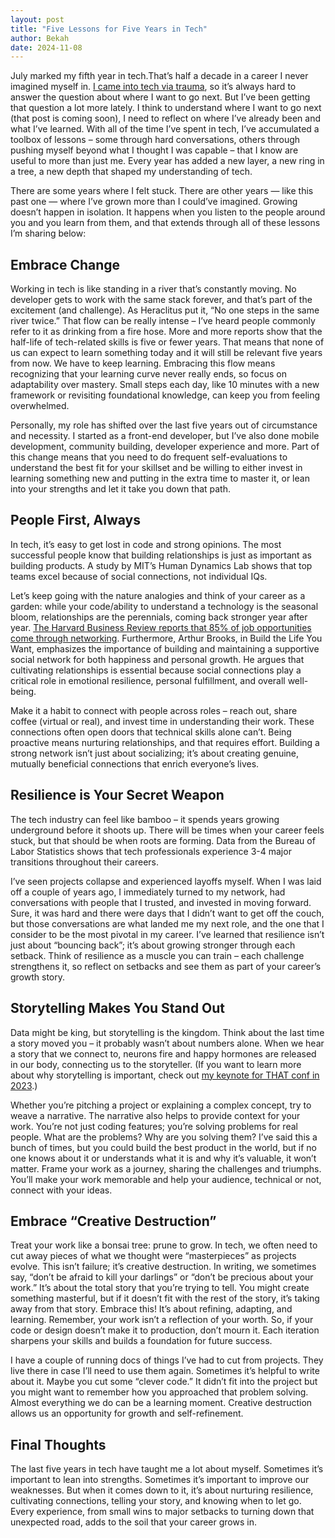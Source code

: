 ```yaml
---
layout: post
title: "Five Lessons for Five Years in Tech"
author: Bekah
date: 2024-11-08
---
```

July marked my fifth year in tech.That’s half a decade in a career I never imagined myself in. [I came into tech via trauma](https://bekahhw.com/I-Came-into-Tech-via-Trauma), so it’s always hard to answer the question about where I want to go next. But I’ve been getting that question a lot more lately. I think to understand where I want to go next (that post is coming soon), I need to reflect on where I’ve already been and what I’ve learned. With all of the time I’ve spent in tech, I’ve accumulated a toolbox of lessons – some through hard conversations, others through pushing myself beyond what I thought I was capable – that I know are useful to more than just me. Every year has added a new layer, a new ring in a tree, a new depth that shaped my understanding of tech.

There are some years where I felt stuck. There are other years — like this past one — where I’ve grown more than I could’ve imagined. Growing doesn’t happen in isolation. It happens when you listen to the people around you and you learn from them, and that extends through all of these lessons I’m sharing below: 

## Embrace Change

Working in tech is like standing in a river that’s constantly moving. No developer gets to work with the same stack forever, and that’s part of the excitement (and challenge). As Heraclitus put it, “No one steps in the same river twice.” That flow can be really intense – I’ve heard people commonly refer to it as drinking from a fire hose. More and more reports show that the half-life of tech-related skills is five or fewer years. That means that none of us can expect to learn something today and it will still be relevant five years from now. We have to keep learning. Embracing this flow means recognizing that your learning curve never really ends, so focus on adaptability over mastery. Small steps each day, like 10 minutes with a new framework or revisiting foundational knowledge, can keep you from feeling overwhelmed.

Personally, my role has shifted over the last five years out of circumstance and necessity. I started as a front-end developer, but I’ve also done mobile development, community building, developer experience and more. Part of this change means that you need to do frequent self-evaluations to understand the best fit for your skillset and be willing to either invest in learning something new and putting in the extra time to master it, or lean into your strengths and let it take you down that path.

##  People First, Always

In tech, it’s easy to get lost in code and strong opinions. The most successful people know that building relationships is just as important as building products. A study by MIT’s Human Dynamics Lab shows that top teams excel because of social connections, not individual IQs. 

Let’s keep going with the nature analogies and think of your career as a garden: while your code/ability to understand a technology is the seasonal bloom, relationships are the perennials, coming back stronger year after year. [The Harvard Business Review reports that 85% of job opportunities come through networking](https://hbr.org/2021/10/get-better-at-networking-our-favorite-reads). Furthermore, Arthur Brooks, in Build the Life You Want, emphasizes the importance of building and maintaining a supportive social network for both happiness and personal growth. He argues that cultivating relationships is essential because social connections play a critical role in emotional resilience, personal fulfillment, and overall well-being.


Make it a habit to connect with people across roles – reach out, share coffee (virtual or real), and invest time in understanding their work. These connections often open doors that technical skills alone can’t. Being proactive means nurturing relationships, and that requires effort. Building a strong network isn’t just about socializing; it’s about creating genuine, mutually beneficial connections that enrich everyone’s lives. 

## Resilience is Your Secret Weapon

The tech industry can feel like bamboo – it spends years growing underground before it shoots up. There will be times when your career feels stuck, but that should be when roots are forming. Data from the Bureau of Labor Statistics shows that tech professionals experience 3-4 major transitions throughout their careers. 

I’ve seen projects collapse and experienced layoffs myself. When I was laid off a couple of years ago, I immediately turned to my network, had conversations with people that I trusted, and invested in moving forward. Sure, it was hard and there were days that I didn’t want to get off the couch, but those conversations are what landed me my next role, and the one that I consider to be the most pivotal in my career. I’ve learned that resilience isn’t just about “bouncing back”; it’s about growing stronger through each setback. Think of resilience as a muscle you can train – each challenge strengthens it, so reflect on setbacks and see them as part of your career’s growth story.


## Storytelling Makes You Stand Out

Data might be king, but storytelling is the kingdom. Think about the last time a story moved you – it probably wasn’t about numbers alone. When we hear a story that we connect to, neurons fire and happy hormones are released in our body, connecting us to the storyteller. (If you want to learn more about why storytelling is important, check out [my keynote for THAT conf in 2023](https://www.youtube.com/live/Dcz0dOQmcaE?si=krmf_qQm4PnjS4DL).)  

Whether you’re pitching a project or explaining a complex concept, try to weave a narrative. The narrative also helps to provide context for your work. You’re not just coding features; you’re solving problems for real people. What are the problems? Why are you solving them? I’ve said this a bunch of times, but you could build the best product in the world, but if no one knows about it or understands what it is and why it’s valuable, it won’t matter. Frame your work as a journey, sharing the challenges and triumphs. You’ll make your work memorable and help your audience, technical or not, connect with your ideas.

## Embrace “Creative Destruction”

Treat your work like a bonsai tree: prune to grow. In tech, we often need to cut away pieces of what we thought were “masterpieces” as projects evolve. This isn’t failure; it’s creative destruction. In writing, we sometimes say, “don’t be afraid to kill your darlings” or “don’t be precious about your work.” It’s about the total story that you’re trying to tell. You might create something masterful, but if it doesn’t fit with the rest of the story, it’s taking away from that story. Embrace this! It’s about refining, adapting, and learning. Remember, your work isn’t a reflection of your worth. So, if your code or design doesn’t make it to production, don’t mourn it. Each iteration sharpens your skills and builds a foundation for future success. 

I have a couple of running docs of things I’ve had to cut from projects. They live there in case I’ll need to use them again. Sometimes it’s helpful to write about it. Maybe you cut some “clever code.” It didn’t fit into the project but you might want to remember how you approached that problem solving. Almost everything we do can be a learning moment. Creative destruction allows us an opportunity for growth and self-refinement.

## Final Thoughts

The last five years in tech have taught me a lot about myself. Sometimes it’s important to lean into strengths. Sometimes it’s important to improve our weaknesses. But when it comes down to it, it’s about nurturing resilience, cultivating connections, telling your story, and knowing when to let go. Every experience, from small wins to major setbacks to turning down that unexpected road, adds to the soil that your career grows in. 
